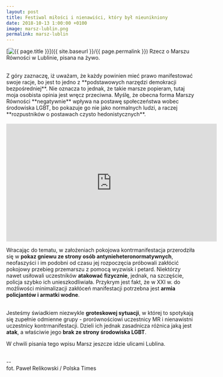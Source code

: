 ```yaml
---
layout: post
title: Festiwal miłości i nienawiści, który był nieunikniony
date: 2018-10-13 1:00:00 +0100
image: marsz-lublin.png
permalink: marsz-lublin
---
```


[<img src="{{ site.baseurl }}/images/thumbnails/{{ page.image }}" alt="{{ page.title }}"/>]({{ site.baseurl }}/{{ page.permalink }})
Rzecz o Marszu Równości w Lublinie, pisana na żywo.

<!--more-->

<br/>
Z góry zaznaczę, iż uważam, że każdy powinien mieć prawo manifestować swoje racje, bo jest to jedno z **podstawowych narzędzi demokracji bezpośredniej**. Nie oznacza to jednak, że takie marsze popieram, tutaj moja osobista opinia jest wręcz przeciwna. Myślę, że obecna forma Marszy Równości **negatywnie** wpływa na postawę społeczeństwa wobec środowiska LGBT, bo pokazuje go nie jako normalnych ludzi, a raczej **rozpustników o postawach czysto hedonistycznych**.<br/><br/>

<iframe src="https://www.facebook.com/plugins/video.php?href=https%3A%2F%2Fwww.facebook.com%2Fatorlow%2Fvideos%2F1773430532768441%2F&show_text=0&width=560" width="560" height="313" style="border:none;overflow:hidden" scrolling="no" frameborder="0" allowTransparency="true" allowFullScreen="true"></iframe><br/>

Wracając do tematu, w założeniach pokojowa kontrmanifestacja przerodziła się w **pokaz gniewu ze strony osób antynieheteronormatywnych**, neofaszyści i im podobni od czasu jej rozpoczęcia próbowali zakłócić pokojowy przebieg przemarszu z pomocą wyzwisk i petard. Niektórzy nawet usiłowali uczestników **atakować fizycznie**, jednak, na szczęście, policja szybko ich unieszkodliwiała. Przykrym jest fakt, że w XXI w. do możliwości minimalizacji zakłóceń manifestacji potrzebna jest **armia policjantów i armatki wodne**.<br/><br/>

Jesteśmy świadkiem niezwykle **groteskowej sytuacji**, w której to spotykają się zupełnie odmienne grupy - prorównościowi uczestnicy MR i nienawistni uczestnicy kontrmanifestacji. Dzieli ich jednak zasadnicza różnica jaką jest **atak**, a właściwie jego **brak ze strony środowiska LGBT**.<br/>

W chwili pisania tego wpisu Marsz jeszcze idzie ulicami Lublina.<br/><br/>

--<br/>
fot. Paweł Relikowski / Polska Times
